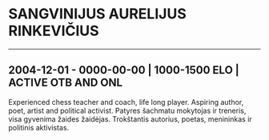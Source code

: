 # SANGVINIJUS AURELIJUS RINKEVIČIUS
---------------------------------------------------------------------------
2004-12-01 - 0000-00-00 | 1000-1500 ELO | ACTIVE OTB AND ONL
---------------------------------------------------------------------------
Experienced chess teacher and coach, life long player. Aspiring author, poet, artist and political activist.
Patyres šachmatu mokytojas ir treneris, visa gyvenima žaides žaidėjas. Trokštantis autorius, poetas, menininkas ir politinis aktivistas.

